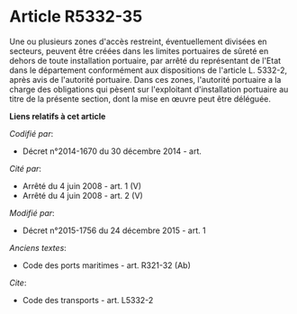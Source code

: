 # Article R5332-35

Une ou plusieurs zones d'accès restreint, éventuellement divisées en secteurs, peuvent être créées dans les limites
portuaires de sûreté en dehors de toute installation portuaire, par arrêté du représentant de l'Etat dans le département
conformément aux dispositions de l'article L. 5332-2, après avis de l'autorité portuaire. Dans ces zones, l'autorité
portuaire a la charge des obligations qui pèsent sur l'exploitant d'installation portuaire au titre de la présente section,
dont la mise en œuvre peut être déléguée.

**Liens relatifs à cet article**

_Codifié par_:

  - Décret n°2014-1670 du 30 décembre 2014 - art.

_Cité par_:

  - Arrêté du 4 juin 2008 - art. 1 (V)
  - Arrêté du 4 juin 2008 - art. 2 (V)

_Modifié par_:

  - Décret n°2015-1756 du 24 décembre 2015 - art. 1

_Anciens textes_:

  - Code des ports maritimes - art. R321-32 (Ab)

_Cite_:

  - Code des transports - art. L5332-2
